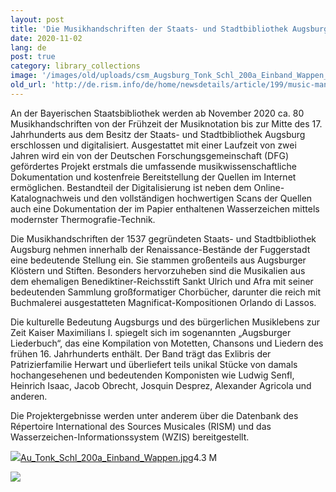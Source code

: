 ```yaml
---
layout: post
title: 'Die Musikhandschriften der Staats- und Stadtbibliothek Augsburg bis zur Mitte des 17. Jahrhunderts'
date: 2020-11-02
lang: de
post: true
category: library_collections
image: '/images/old/uploads/csm_Augsburg_Tonk_Schl_200a_Einband_Wappen_30131c9f16.jpg'
old_url: 'http://de.rism.info/de/home/newsdetails/article/199/music-manuscripts-from-the-staats-und-stadtbibliothek-augsburg-to-the-mid-17th-century.html'
---
```


<!-- Koloriertes Augsburger Stadtwappen auf Pergament (D-As Tonk Schl 200a) -->

An der Bayerischen Staatsbibliothek werden ab November 2020 ca. 80 Musikhandschriften von der Frühzeit der Musiknotation bis zur Mitte des 17. Jahrhunderts aus dem Besitz der Staats- und Stadtbibliothek Augsburg erschlossen und digitalisiert. Ausgestattet mit einer Laufzeit von zwei Jahren wird ein von der Deutschen Forschungsgemeinschaft (DFG) gefördertes Projekt erstmals die umfassende musikwissenschaftliche Dokumentation und kostenfreie Bereitstellung der Quellen im Internet ermöglichen. Bestandteil der Digitalisierung ist neben dem Online-Katalognachweis und den vollständigen hochwertigen Scans der Quellen auch eine Dokumentation der im Papier enthaltenen Wasserzeichen mittels modernster Thermografie-Technik.

Die Musikhandschriften der 1537 gegründeten Staats- und Stadtbibliothek Augsburg nehmen innerhalb der Renaissance-Bestände der Fuggerstadt eine bedeutende Stellung ein. Sie stammen großenteils aus Augsburger Klöstern und Stiften. Besonders hervorzuheben sind die Musikalien aus dem ehemaligen Benediktiner-Reichsstift Sankt Ulrich und Afra mit seiner bedeutenden Sammlung großformatiger Chorbücher, darunter die reich mit Buchmalerei ausgestatteten Magnificat-Kompositionen Orlando di Lassos.

Die kulturelle Bedeutung Augsburgs und des bürgerlichen Musiklebens zur Zeit Kaiser Maximilians I. spiegelt sich im sogenannten „Augsburger Liederbuch“, das eine Kompilation von Motetten, Chansons und Liedern des frühen 16. Jahrhunderts enthält. Der Band trägt das Exlibris der Patrizierfamilie Herwart und überliefert teils unikal Stücke von damals hochangesehenen und bedeutenden Komponisten wie Ludwig Senfl, Heinrich Isaac, Jacob Obrecht, Josquin Desprez, Alexander Agricola und anderen.

Die Projektergebnisse werden unter anderem über die Datenbank des Répertoire International des Sources Musicales (RISM) und das Wasserzeichen-Informationssystem (WZIS) bereitgestellt.

![](/typo3//gfx/fileicons/jpg.gif)[Au\_Tonk\_Schl\_200a\_Einband\_Wappen.jpg](/uploads/media/Au_Tonk_Schl_200a_Einband_Wappen.jpg)4.3 M

 ![](/typo3//gfx/fileicons/jpg.gif)
